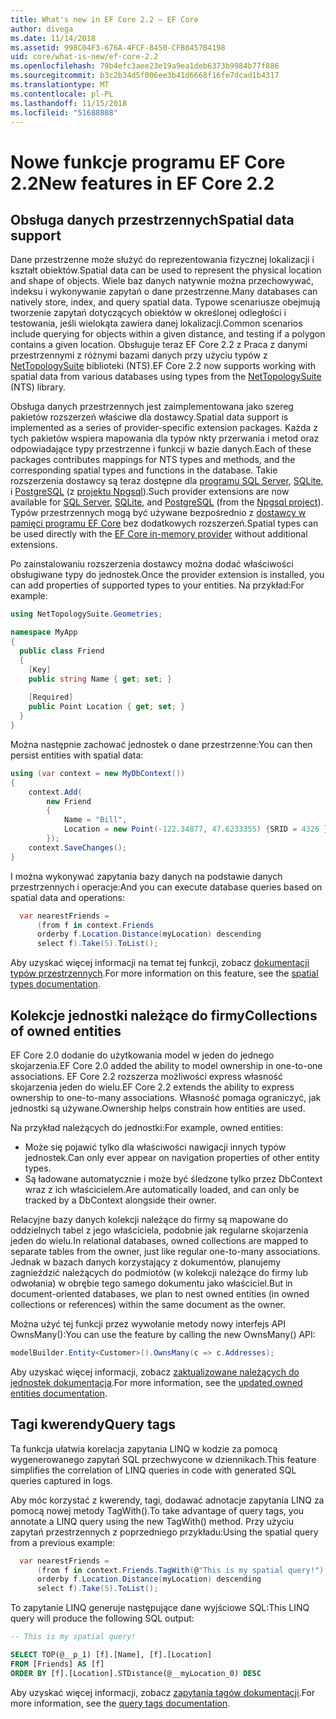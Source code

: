 ```yaml
---
title: What's new in EF Core 2.2 — EF Core
author: divega
ms.date: 11/14/2018
ms.assetid: 998C04F3-676A-4FCF-8450-CFB0457B4198
uid: core/what-is-new/ef-core-2.2
ms.openlocfilehash: 79b4efc3aee23e19a9ea1deb6373b9984b77f886
ms.sourcegitcommit: b3c2b34d5f006ee3b41d6668f16fe7dcad1b4317
ms.translationtype: MT
ms.contentlocale: pl-PL
ms.lasthandoff: 11/15/2018
ms.locfileid: "51688808"
---
```

# <a name="new-features-in-ef-core-22"></a><span data-ttu-id="e7af1-102">Nowe funkcje programu EF Core 2.2</span><span class="sxs-lookup"><span data-stu-id="e7af1-102">New features in EF Core 2.2</span></span>

## <a name="spatial-data-support"></a><span data-ttu-id="e7af1-103">Obsługa danych przestrzennych</span><span class="sxs-lookup"><span data-stu-id="e7af1-103">Spatial data support</span></span>

<span data-ttu-id="e7af1-104">Dane przestrzenne może służyć do reprezentowania fizycznej lokalizacji i kształt obiektów.</span><span class="sxs-lookup"><span data-stu-id="e7af1-104">Spatial data can be used to represent the physical location and shape of objects.</span></span>
<span data-ttu-id="e7af1-105">Wiele baz danych natywnie można przechowywać, indeksu i wykonywanie zapytań o dane przestrzenne.</span><span class="sxs-lookup"><span data-stu-id="e7af1-105">Many databases can natively store, index, and query spatial data.</span></span> <span data-ttu-id="e7af1-106">Typowe scenariusze obejmują tworzenie zapytań dotyczących obiektów w określonej odległości i testowania, jeśli wielokąta zawiera danej lokalizacji.</span><span class="sxs-lookup"><span data-stu-id="e7af1-106">Common scenarios include querying for objects within a given distance, and testing if a polygon contains a given location.</span></span>
<span data-ttu-id="e7af1-107">Obsługuje teraz EF Core 2.2 z Praca z danymi przestrzennymi z różnymi bazami danych przy użyciu typów z [NetTopologySuite](https://github.com/NetTopologySuite/NetTopologySuite) biblioteki (NTS).</span><span class="sxs-lookup"><span data-stu-id="e7af1-107">EF Core 2.2 now supports working with spatial data from various databases using types from the [NetTopologySuite](https://github.com/NetTopologySuite/NetTopologySuite) (NTS) library.</span></span>

<span data-ttu-id="e7af1-108">Obsługa danych przestrzennych jest zaimplementowana jako szereg pakietów rozszerzeń właściwe dla dostawcy.</span><span class="sxs-lookup"><span data-stu-id="e7af1-108">Spatial data support is implemented as a series of provider-specific extension packages.</span></span>
<span data-ttu-id="e7af1-109">Każda z tych pakietów wspiera mapowania dla typów nkty przerwania i metod oraz odpowiadające typy przestrzenne i funkcji w bazie danych.</span><span class="sxs-lookup"><span data-stu-id="e7af1-109">Each of these packages contributes mappings for NTS types and methods, and the corresponding spatial types and functions in the database.</span></span>
<span data-ttu-id="e7af1-110">Takie rozszerzenia dostawcy są teraz dostępne dla [programu SQL Server](https://www.nuget.org/packages/Microsoft.EntityFrameworkCore.SqlServer.NetTopologySuite/), [SQLite](https://www.nuget.org/packages/Microsoft.EntityFrameworkCore.Sqlite.NetTopologySuite/), i [PostgreSQL](https://www.nuget.org/packages/Npgsql.EntityFrameworkCore.PostgreSQL.NetTopologySuite/) (z [projektu Npgsql](http://www.npgsql.org/)).</span><span class="sxs-lookup"><span data-stu-id="e7af1-110">Such provider extensions are now available for [SQL Server](https://www.nuget.org/packages/Microsoft.EntityFrameworkCore.SqlServer.NetTopologySuite/), [SQLite](https://www.nuget.org/packages/Microsoft.EntityFrameworkCore.Sqlite.NetTopologySuite/), and [PostgreSQL](https://www.nuget.org/packages/Npgsql.EntityFrameworkCore.PostgreSQL.NetTopologySuite/) (from the [Npgsql project](http://www.npgsql.org/)).</span></span>
<span data-ttu-id="e7af1-111">Typów przestrzennych mogą być używane bezpośrednio z [dostawcy w pamięci programu EF Core](https://docs.microsoft.com/en-us/ef/core/providers/in-memory/) bez dodatkowych rozszerzeń.</span><span class="sxs-lookup"><span data-stu-id="e7af1-111">Spatial types can be used directly with the [EF Core in-memory provider](https://docs.microsoft.com/en-us/ef/core/providers/in-memory/) without additional extensions.</span></span>

<span data-ttu-id="e7af1-112">Po zainstalowaniu rozszerzenia dostawcy można dodać właściwości obsługiwane typy do jednostek.</span><span class="sxs-lookup"><span data-stu-id="e7af1-112">Once the provider extension is installed, you can add properties of supported types to your entities.</span></span> <span data-ttu-id="e7af1-113">Na przykład:</span><span class="sxs-lookup"><span data-stu-id="e7af1-113">For example:</span></span>

``` csharp
using NetTopologySuite.Geometries;

namespace MyApp
{
  public class Friend
  {
    [Key]
    public string Name { get; set; }
  
    [Required]
    public Point Location { get; set; }
  }
}
``` 

<span data-ttu-id="e7af1-114">Można następnie zachować jednostek o dane przestrzenne:</span><span class="sxs-lookup"><span data-stu-id="e7af1-114">You can then persist entities with spatial data:</span></span>

``` csharp
using (var context = new MyDbContext())
{
    context.Add(
        new Friend
        {
            Name = "Bill",
            Location = new Point(-122.34877, 47.6233355) {SRID = 4326 }
        });
    context.SaveChanges();
}
```
<span data-ttu-id="e7af1-115">I można wykonywać zapytania bazy danych na podstawie danych przestrzennych i operacje:</span><span class="sxs-lookup"><span data-stu-id="e7af1-115">And you can execute database queries based on spatial data and operations:</span></span>

``` csharp
  var nearestFriends =
      (from f in context.Friends
      orderby f.Location.Distance(myLocation) descending
      select f).Take(5).ToList();
```

<span data-ttu-id="e7af1-116">Aby uzyskać więcej informacji na temat tej funkcji, zobacz [dokumentacji typów przestrzennych](xref:core/modeling/spatial).</span><span class="sxs-lookup"><span data-stu-id="e7af1-116">For more information on this feature, see the [spatial types documentation](xref:core/modeling/spatial).</span></span> 

## <a name="collections-of-owned-entities"></a><span data-ttu-id="e7af1-117">Kolekcje jednostki należące do firmy</span><span class="sxs-lookup"><span data-stu-id="e7af1-117">Collections of owned entities</span></span>

<span data-ttu-id="e7af1-118">EF Core 2.0 dodanie do użytkowania model w jeden do jednego skojarzenia.</span><span class="sxs-lookup"><span data-stu-id="e7af1-118">EF Core 2.0 added the ability to model ownership in one-to-one associations.</span></span>
<span data-ttu-id="e7af1-119">EF Core 2.2 rozszerza możliwości express własność skojarzenia jeden do wielu.</span><span class="sxs-lookup"><span data-stu-id="e7af1-119">EF Core 2.2 extends the ability to express ownership to one-to-many associations.</span></span>
<span data-ttu-id="e7af1-120">Własność pomaga ograniczyć, jak jednostki są używane.</span><span class="sxs-lookup"><span data-stu-id="e7af1-120">Ownership helps constrain how entities are used.</span></span>

<span data-ttu-id="e7af1-121">Na przykład należących do jednostki:</span><span class="sxs-lookup"><span data-stu-id="e7af1-121">For example, owned entities:</span></span>
- <span data-ttu-id="e7af1-122">Może się pojawić tylko dla właściwości nawigacji innych typów jednostek.</span><span class="sxs-lookup"><span data-stu-id="e7af1-122">Can only ever appear on navigation properties of other entity types.</span></span> 
- <span data-ttu-id="e7af1-123">Są ładowane automatycznie i może być śledzone tylko przez DbContext wraz z ich właścicielem.</span><span class="sxs-lookup"><span data-stu-id="e7af1-123">Are automatically loaded, and can only be tracked by a DbContext alongside their owner.</span></span>

<span data-ttu-id="e7af1-124">Relacyjne bazy danych kolekcji należące do firmy są mapowane do oddzielnych tabel z jego właściciela, podobnie jak regularne skojarzenia jeden do wielu.</span><span class="sxs-lookup"><span data-stu-id="e7af1-124">In relational databases, owned collections are mapped to separate tables from the owner, just like regular one-to-many associations.</span></span>
<span data-ttu-id="e7af1-125">Jednak w bazach danych korzystający z dokumentów, planujemy zagnieździć należących do podmiotów (w kolekcji należące do firmy lub odwołania) w obrębie tego samego dokumentu jako właściciel.</span><span class="sxs-lookup"><span data-stu-id="e7af1-125">But in document-oriented databases, we plan to nest owned entities (in owned collections or references) within the same document as the owner.</span></span>

<span data-ttu-id="e7af1-126">Można użyć tej funkcji przez wywołanie metody nowy interfejs API OwnsMany():</span><span class="sxs-lookup"><span data-stu-id="e7af1-126">You can use the feature by calling the new OwnsMany() API:</span></span>

``` csharp
modelBuilder.Entity<Customer>().OwnsMany(c => c.Addresses);
```

<span data-ttu-id="e7af1-127">Aby uzyskać więcej informacji, zobacz [zaktualizowane należących do jednostek dokumentacja](xref:core/modeling/owned-entities#collections-of-owned-types).</span><span class="sxs-lookup"><span data-stu-id="e7af1-127">For more information, see the [updated owned entities documentation](xref:core/modeling/owned-entities#collections-of-owned-types).</span></span>

## <a name="query-tags"></a><span data-ttu-id="e7af1-128">Tagi kwerendy</span><span class="sxs-lookup"><span data-stu-id="e7af1-128">Query tags</span></span>

<span data-ttu-id="e7af1-129">Ta funkcja ułatwia korelacja zapytania LINQ w kodzie za pomocą wygenerowanego zapytań SQL przechwycone w dziennikach.</span><span class="sxs-lookup"><span data-stu-id="e7af1-129">This feature simplifies the correlation of LINQ queries in code with generated SQL queries captured in logs.</span></span>

<span data-ttu-id="e7af1-130">Aby móc korzystać z kwerendy, tagi, dodawać adnotacje zapytania LINQ za pomocą nowej metody TagWith().</span><span class="sxs-lookup"><span data-stu-id="e7af1-130">To take advantage of query tags, you annotate a LINQ query using the new TagWith() method.</span></span>
<span data-ttu-id="e7af1-131">Przy użyciu zapytań przestrzennych z poprzedniego przykładu:</span><span class="sxs-lookup"><span data-stu-id="e7af1-131">Using the spatial query from a previous example:</span></span>

``` csharp
  var nearestFriends =
      (from f in context.Friends.TagWith(@"This is my spatial query!")
      orderby f.Location.Distance(myLocation) descending
      select f).Take(5).ToList();
```

<span data-ttu-id="e7af1-132">To zapytanie LINQ generuje następujące dane wyjściowe SQL:</span><span class="sxs-lookup"><span data-stu-id="e7af1-132">This LINQ query will produce the following SQL output:</span></span>

``` sql
-- This is my spatial query!

SELECT TOP(@__p_1) [f].[Name], [f].[Location]
FROM [Friends] AS [f]
ORDER BY [f].[Location].STDistance(@__myLocation_0) DESC
```

<span data-ttu-id="e7af1-133">Aby uzyskać więcej informacji, zobacz [zapytania tagów dokumentacji](xref:core/querying/tags).</span><span class="sxs-lookup"><span data-stu-id="e7af1-133">For more information, see the [query tags documentation](xref:core/querying/tags).</span></span> 